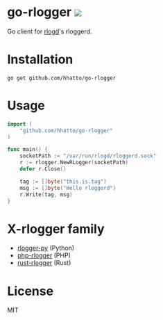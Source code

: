 # go-rlogger [![](https://travis-ci.org/hhatto/go-rlogger.svg?branch=master)](https://travis-ci.org/hhatto/go-rlogger)

Go client for [rlogd](https://github.com/pandax381/rlogd)'s rloggerd.

# Installation

```
go get github.com/hhatto/go-rlogger
```

# Usage

```go
import (
    "github.com/hhatto/go-rlogger"
)

func main() {
    socketPath := "/var/run/rlogd/rloggerd.sock"
    r := rlogger.NewRLogger(socketPath)
    defer r.Close()

    tag := []byte("this.is.tag")
    msg := []byte("Hello rloggerd")
    r.Write(tag, msg)
}
```

# X-rlogger family
* [rlogger-py](https://github.com/KLab/rlogger-py) (Python)
* [php-rlogger](https://github.com/hnw/php-rlogger) (PHP)
* [rust-rlogger](https://github.com/hhatto/rust-rlogger) (Rust)

# License

MIT
